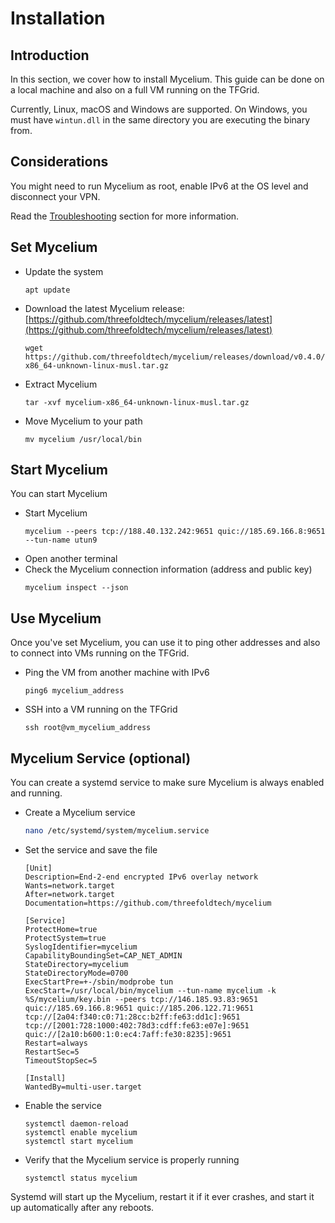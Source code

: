 
<h1>Installation</h1>



## Introduction

In this section, we cover how to install Mycelium. This guide can be done on a local machine and also on a full VM running on the TFGrid. 

Currently, Linux, macOS and Windows are supported. On Windows, you must have `wintun.dll` in the same directory you are executing the binary from.

## Considerations

You might need to run Mycelium as root, enable IPv6 at the OS level and disconnect your VPN.

Read the [Troubleshooting](./information.md#troubleshooting) section for more information.

## Set Mycelium

- Update the system
    ```
    apt update
    ```
- Download the latest Mycelium release: [https://github.com/threefoldtech/mycelium/releases/latest](https://github.com/threefoldtech/mycelium/releases/latest)
    ``` 
    wget https://github.com/threefoldtech/mycelium/releases/download/v0.4.0/mycelium-x86_64-unknown-linux-musl.tar.gz
    ```
- Extract Mycelium
    ``` 
    tar -xvf mycelium-x86_64-unknown-linux-musl.tar.gz
    ```
- Move Mycelium to your path
    ``` 
    mv mycelium /usr/local/bin
    ```

## Start Mycelium

You can start Mycelium 

- Start Mycelium
    ``` 
    mycelium --peers tcp://188.40.132.242:9651 quic://185.69.166.8:9651 --tun-name utun9
    ```
- Open another terminal
- Check the Mycelium connection information (address and public key)
    ``` 
    mycelium inspect --json
    ```

## Use Mycelium

Once you've set Mycelium, you can use it to ping other addresses and also to connect into VMs running on the TFGrid.

- Ping the VM from another machine with IPv6
    ``` 
    ping6 mycelium_address
    ```
- SSH into a VM running on the TFGrid
    ```
    ssh root@vm_mycelium_address
    ```

## Mycelium Service (optional)

You can create a systemd service to make sure Mycelium is always enabled and running.

- Create a Mycelium service
    ```bash
    nano /etc/systemd/system/mycelium.service
    ```
- Set the service and save the file
    ```
    [Unit]
    Description=End-2-end encrypted IPv6 overlay network
    Wants=network.target
    After=network.target
    Documentation=https://github.com/threefoldtech/mycelium

    [Service]
    ProtectHome=true
    ProtectSystem=true
    SyslogIdentifier=mycelium
    CapabilityBoundingSet=CAP_NET_ADMIN
    StateDirectory=mycelium
    StateDirectoryMode=0700
    ExecStartPre=+-/sbin/modprobe tun
    ExecStart=/usr/local/bin/mycelium --tun-name mycelium -k %S/mycelium/key.bin --peers tcp://146.185.93.83:9651 quic://185.69.166.8:9651 quic://185.206.122.71:9651 tcp://[2a04:f340:c0:71:28cc:b2ff:fe63:dd1c]:9651 tcp://[2001:728:1000:402:78d3:cdff:fe63:e07e]:9651 quic://[2a10:b600:1:0:ec4:7aff:fe30:8235]:9651
    Restart=always
    RestartSec=5
    TimeoutStopSec=5

    [Install]
    WantedBy=multi-user.target  
    ```
- Enable the service
    ```
    systemctl daemon-reload
    systemctl enable mycelium
    systemctl start mycelium
    ```
- Verify that the Mycelium service is properly running
    ```
    systemctl status mycelium
    ```

Systemd will start up the Mycelium, restart it if it ever crashes, and start it up automatically after any reboots.
